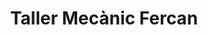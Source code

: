 ---
title: "Taller Mecànic Fercan"
url: /les-borges-blanques/taller-mecanic-fercan/
shop: Autowerkstatt
---